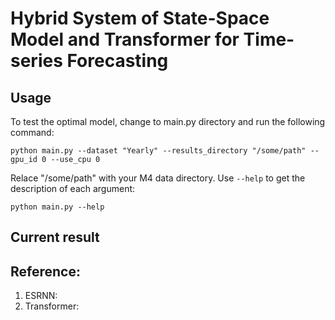 # Hybrid System of State-Space Model and Transformer for Time-series Forecasting

## Usage
To test the optimal model, change to main.py directory and run the following command: 

```console
python main.py --dataset "Yearly" --results_directory "/some/path" --gpu_id 0 --use_cpu 0
```

Relace "/some/path" with your M4 data directory. Use `--help` to get the description of each argument:

```console
python main.py --help
```

## Current result


## Reference: 
1. ESRNN: 
2. Transformer: 
